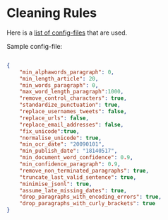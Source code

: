# Cleaning Rules
Here is a [list of config-files](https://github.com/NBAiLab/notram/tree/master/corpus_generation_scripts/config) that are used.

Sample config-file:

```json

{
	"min_alphawords_paragraph": 0,
	"min_length_article": 20,
	"min_words_paragraph": 0,
	"max_word_length_paragraph":1000,
	"remove_control_characters": true,
	"standardize_punctuation": true,
	"replace_usernames_tweets": false,
	"replace_urls": false,
	"replace_email_addresses": false,
	"fix_unicode":true,
	"normalise_unicode": true,
	"min_ocr_date": "20090101",
	"min_publish_date": "18140517",
	"min_document_word_confidence": 0.9,
	"min_confidence_paragraph": 0.9,
	"remove_non_terminated_paragraphs": true,
	"truncate_last_valid_sentence": true,
	"minimise_jsonl": true,
	"assume_late_missing_dates": true,
	"drop_paragraphs_with_encoding_errors": true,
	"drop_paragraphs_with_curly_brackets": true
}

```
